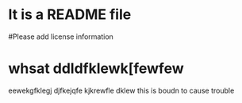 # It is a README file
#Please add license information
# whsat ddldfklewk[fewfew
eewekgfklegj
djfkejqfe
kjkrewfle
dklew
this is boudn to cause trouble

